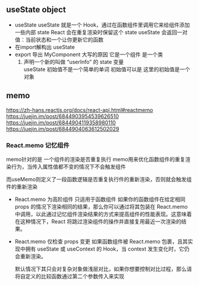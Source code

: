 ## useState object
- useState
    useState 就是一个 Hook，通过在函数组件里调用它来给组件添加一些内部 state
    React 会在重复渲染时保留这个 state
    useState 会返回一对值：当前状态和一个让你更新它的函数
- 在import解构出 useState 
- export 导出 
    MyComponent 大写的原因 它是一个组件 是一个类
    1. 声明一个新的叫做 “userInfo” 的 state 变量  
    useState 初始值不是一个简单的单词 初始值可以是
    这里的初始值是一个对象

## memo
https://zh-hans.reactjs.org/docs/react-api.html#reactmemo
https://juejin.im/post/6844903954539626510
https://juejin.im/post/6844904119358980110
https://juejin.im/post/6844904063612502029

### React.memo 记忆组件
memo针对的是 一个组件的渲染是否重复执行
memo用来优化函数组件的重复渲染行为，当传入属性值都不变的情况下不会触发组件

而useMemo则定义了一段函数逻辑是否重复执行件的重新渲染，否则就会触发组件的重新渲染

- React.memo 为高阶组件 只适用于函数组件
    如果你的函数组件在给定相同 props 的情况下渲染相同的结果，那么你可以通过将其包装在 React.memo 中调用，以此通过记忆组件渲染结果的方式来提高组件的性能表现。这意味着在这种情况下，React 将跳过渲染组件的操作并直接复用最近一次渲染的结果。
- React.memo 仅检查 props 变更
    如果函数组件被 React.memo 包裹，且其实现中拥有 useState 或 useContext 的 Hook，当 context 发生变化时，它仍会重新渲染。

    默认情况下其只会对复杂对象做浅层对比，如果你想要控制对比过程，那么请将自定义的比较函数通过第二个参数传入来实现